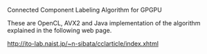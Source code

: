 Connected Component Labeling Algorithm for GPGPU

These are OpenCL, AVX2 and Java implementation of the algorithm explained in the following web page.

http://ito-lab.naist.jp/~n-sibata/cclarticle/index.xhtml
